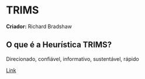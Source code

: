 # TRIMS

**Criador:** Richard Bradshaw

## O que é a Heurística TRIMS?

Direcionado, confiável, informativo, sustentável, rápido

[Link](https://www.youtube.com/watch?v=uIDvGzQdoxc&t=1163s)